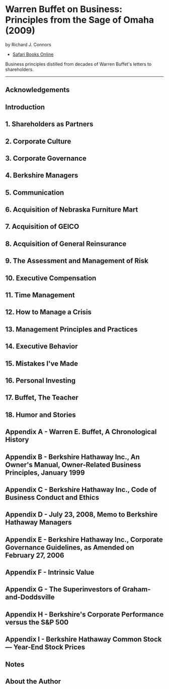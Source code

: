# Warren Buffet on Business: Principles from the Sage of Omaha (2009)

by Richard J. Connors

- [Safari Books Online](https://www.safaribooksonline.com/library/view/warren-buffett-on/9780470502303/)

Business principles distilled from decades of Warren Buffet's letters to shareholders.

---

## Acknowledgements
## Introduction
## 1. Shareholders as Partners
## 2. Corporate Culture
## 3. Corporate Governance
## 4. Berkshire Managers
## 5. Communication
## 6. Acquisition of Nebraska Furniture Mart
## 7. Acquisition of GEICO
## 8. Acquisition of General Reinsurance
## 9. The Assessment and Management of Risk
## 10. Executive Compensation
## 11. Time Management
## 12. How to Manage a Crisis
## 13. Management Principles and Practices
## 14. Executive Behavior
## 15. Mistakes I've Made
## 16. Personal Investing
## 17. Buffet, The Teacher
## 18. Humor and Stories
## Appendix A - Warren E. Buffet, A Chronological History
## Appendix B - Berkshire Hathaway Inc., An Owner's Manual, Owner-Related Business Principles, January 1999
## Appendix C - Berkshire Hathaway Inc., Code of Business Conduct and Ethics
## Appendix D - July 23, 2008, Memo to Berkshire Hathaway Managers
## Appendix E - Berkshire Hathaway Inc., Corporate Governance Guidelines, as Amended on February 27, 2006
## Appendix F - Intrinsic Value
## Appendix G - The Superinvestors of Graham-and-Doddsville
## Appendix H - Berkshire's Corporate Performance versus the S&P 500
## Appendix I - Berkshire Hathaway Common Stock — Year-End Stock Prices
## Notes
## About the Author
